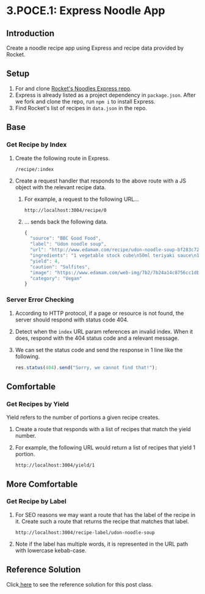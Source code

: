 # 3.POCE.1: Express Noodle App

## Introduction

Create a noodle recipe app using Express and recipe data provided by Rocket.

## Setup

1. For and clone [Rocket's Noodles Express repo](https://github.com/rocketacademy/noodles-express-bootcamp).
2. Express is already listed as a project dependency in `package.json`. After we fork and clone the repo, run `npm i` to install Express.
3. Find Rocket's list of recipes in `data.json` in the repo.

## Base

### Get Recipe by Index

1. Create the following route in Express.

   ```text
   /recipe/:index
   ```

2. Create a request handler that responds to the above route with a JS object with the relevant recipe data.

   1. For example, a request to the following URL...

      ```text
      http://localhost:3004/recipe/0
      ```

   2. ... sends back the following data.

      ```javascript
      {
        "source": "BBC Good Food",
        "label": "Udon noodle soup",
        "url": "http://www.edamam.com/recipe/udon-noodle-soup-bf283c727cd11fb8ce42b98f09dabbac/noodle",
        "ingredients": "1 vegetable stock cube\n50ml teriyaki sauce\n1 tbsp vegetable oil\n140g chestnut mushroom, sliced\n½ bunch spring onions, thinly sliced\n140g udon noodle\n200g bag spinach",
        "yield": 4,
        "caution": "Sulfites",
        "image": "https://www.edamam.com/web-img/7b2/7b24a14c8756cc1db75eb216fb593e6d.jpg",
        "category": "Vegan"
      }
      ```

### Server Error Checking

1. According to HTTP protocol, if a page or resource is not found, the server should respond with status code 404.
2. Detect when the `index` URL param references an invalid index. When it does, respond with the 404 status code and a relevant message.
3. We can set the status code and send the response in 1 line like the following.

   ```javascript
   res.status(404).send("Sorry, we cannot find that!");
   ```

## Comfortable

### Get Recipes by Yield

Yield refers to the number of portions a given recipe creates.

1. Create a route that responds with a list of recipes that match the yield number.
2. For example, the following URL would return a list of recipes that yield 1 portion.

   ```text
   http://localhost:3004/yield/1
   ```

## More Comfortable

### Get Recipe by Label

1. For SEO reasons we may want a route that has the label of the recipe in it. Create such a route that returns the recipe that matches that label.

   ```text
   http://localhost:3004/recipe-label/udon-noodle-soup
   ```

2. Note if the label has multiple words, it is represented in the URL path with lowercase kebab-case.

## Reference Solution

Click[ here](https://github.com/rocketacademy/noodles-express-bootcamp/blob/solution-base/index.js) to see the reference solution for this post class.
